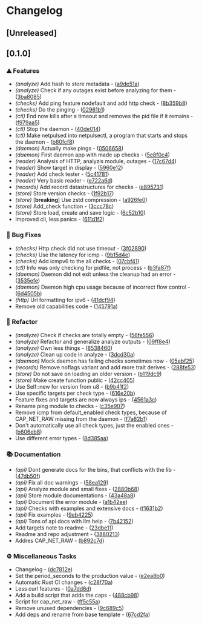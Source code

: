# Changelog

## [Unreleased]

## [0.1.0]

### ⛰️ Features

- *(analyze)* Add hash to store metadata - ([a9de51a](https://github.com/PlexSheep/netpulse/commit/a9de51a784e470deb057a9e2bec1383a26effabe))
- *(analyze)* Check if any outages exist before analyzing for them - ([3ba8085](https://github.com/PlexSheep/netpulse/commit/3ba8085312105022cf9f61d254c067cbb8483bd9))
- *(checks)* Add ping feature nodefault and add http check - ([8b359b8](https://github.com/PlexSheep/netpulse/commit/8b359b8b460627f4e3e73d344ff2394da4e3f149))
- *(checks)* Do the pinging - ([02961b1](https://github.com/PlexSheep/netpulse/commit/02961b1569935df50ff9f88878df65823a7bd3ae))
- *(ctl)* End now kills after a timeout and removes the pid file if it remains - ([f979aa5](https://github.com/PlexSheep/netpulse/commit/f979aa56bfa538a4f1852dd93c37b829e9061281))
- *(ctl)* Stop the daemon - ([40de014](https://github.com/PlexSheep/netpulse/commit/40de01433e84a80bb0c1d55ea423d14728365dae))
- *(ctl)* Make netpulsed into netpulsectl, a program that starts and stops the daemon - ([b60fcf8](https://github.com/PlexSheep/netpulse/commit/b60fcf8a3e2951de0656177dc52b8febad2276e4))
- *(daemon)* Actually make pings - ([0506658](https://github.com/PlexSheep/netpulse/commit/05066581ee38130cffa50ca523ab482c8e9b4a9c))
- *(daemon)* First daemon app with made up checks - ([5e8f0c4](https://github.com/PlexSheep/netpulse/commit/5e8f0c4a9e36db6e1b54db38ebe250e54ff26a11))
- *(reader)* Analysis of HTTP, analyzis module, outages - ([17c67d4](https://github.com/PlexSheep/netpulse/commit/17c67d46829c47c37c806dba1adb9f633e9c154d))
- *(reader)* Show target in display - ([5960e12](https://github.com/PlexSheep/netpulse/commit/5960e12644ae578b022934764997d4561ed29910))
- *(reader)* Add check tester - ([5c41781](https://github.com/PlexSheep/netpulse/commit/5c41781d27237a00af6cf3e7460314e4b4eddf59))
- *(reader)* Very basic reader - ([e722a6d](https://github.com/PlexSheep/netpulse/commit/e722a6d21412ae1e7f50924e69497ec23e1d90a9))
- *(records)* Add record datastructures for checks - ([e895731](https://github.com/PlexSheep/netpulse/commit/e895731b6adcf013925ad299d903c3478417964d))
- *(store)* Store version checks - ([1f92b17](https://github.com/PlexSheep/netpulse/commit/1f92b177dd05cd69ef6162c45f7580dd6817446c))
- *(store)* [**breaking**] Use zstd compression - ([a926fe0](https://github.com/PlexSheep/netpulse/commit/a926fe0b26562cf1a5d39c8c05341ac5ba88ffbd))
- *(store)* Add_check function - ([3ccc78c](https://github.com/PlexSheep/netpulse/commit/3ccc78cc9f828d8ea879a25f3cf162a5b7e97064))
- *(store)* Store load, create and save logic - ([6c52b10](https://github.com/PlexSheep/netpulse/commit/6c52b10cbc0cd20a02f08a36ddca4ba847c303b0))
- Improved cli, less panics - ([611d1f2](https://github.com/PlexSheep/netpulse/commit/611d1f250ebde533daf0e39106d205df22a785f0))

### 🐛 Bug Fixes

- *(checks)* Http check did not use timeout - ([3f02890](https://github.com/PlexSheep/netpulse/commit/3f02890bfac583bd79caa3bb1b2f1f27db1b9acb))
- *(checks)* Use the latency for icmp - ([9b15d4e](https://github.com/PlexSheep/netpulse/commit/9b15d4efe44bd2ea3780c66dc2d0acce7f335636))
- *(checks)* Add icmpv6 to the all checks - ([07cbf41](https://github.com/PlexSheep/netpulse/commit/07cbf417a975f63263f07729ab0c2d0f53fe17ca))
- *(ctl)* Info was only checking for pidfile, not process - ([b3fa87f](https://github.com/PlexSheep/netpulse/commit/b3fa87fc7df4702242aae562dae054768bb96e61))
- *(daemon)* Daemon did not exit unless the cleanup had an error - ([3535efe](https://github.com/PlexSheep/netpulse/commit/3535efeb302c76b5c15beaa1d6fe5176d4edf480))
- *(daemon)* Daemon high cpu usage because of incorrect flow control - ([6d4505b](https://github.com/PlexSheep/netpulse/commit/6d4505b494fde2ea5043f270b1f216ee5996a866))
- *(http)* Url formatting for ipv6 - ([41dcf94](https://github.com/PlexSheep/netpulse/commit/41dcf944bd9240dd01c40244795447c0c4c06ce0))
- Remove old capabilities code - ([145791a](https://github.com/PlexSheep/netpulse/commit/145791afd00e566ab1b7fab609cf3bdf99f10467))

### 🚜 Refactor

- *(analyze)* Check if checks are totally empty - ([56fe556](https://github.com/PlexSheep/netpulse/commit/56fe5565028086285792218444ef22d06f08b82f))
- *(analyze)* Refactor and generalize analyze outputs - ([09ff8e4](https://github.com/PlexSheep/netpulse/commit/09ff8e4955dee4ee42aed409fa35f9b000c304ea))
- *(analyze)* Own less things - ([8538460](https://github.com/PlexSheep/netpulse/commit/8538460c3ed0c2c1de4930f30726840aaa0ba7d7))
- *(analyze)* Clean up code in analyze - ([3dcd30a](https://github.com/PlexSheep/netpulse/commit/3dcd30aef2838211b53ef9be4e2fee178bd9daee))
- *(daemon)* Mock daemon has failing checks sometimes now - ([05ebf25](https://github.com/PlexSheep/netpulse/commit/05ebf25124d6f8dc52eeb2e801679c6f3c71d93c))
- *(records)* Remove noflags variant and add more trait derives - ([288fe53](https://github.com/PlexSheep/netpulse/commit/288fe53c780ed3681ace3bbe5e9b4135b5179b43))
- *(store)* Do not save on loading an older version - ([b119dc9](https://github.com/PlexSheep/netpulse/commit/b119dc9b74d7bf9ecc2ba2719b848740cbf32a03))
- *(store)* Make create function public - ([42cc405](https://github.com/PlexSheep/netpulse/commit/42cc405272fd98ffe327ff7cc33e0d9ebee46928))
- Use Self::new for version from u8 - ([b9b41f2](https://github.com/PlexSheep/netpulse/commit/b9b41f2abc026323f792bde7a38a48d97f9edc04))
- Use specific targets per check type - ([616e20b](https://github.com/PlexSheep/netpulse/commit/616e20ba5ddc9667cd2ae1a32f271a81a414243f))
- Feature fixes and targets are now always ips - ([4561a3c](https://github.com/PlexSheep/netpulse/commit/4561a3c346525b0125cf58ac3487a29540820dc8))
- Rename ping module to checks - ([c35e907](https://github.com/PlexSheep/netpulse/commit/c35e907d15d35e663fb3255287464858476be035))
- Remove icmp from default_enabled check types, because of CAP_NET_RAW missing from the daemon - ([f7a82b1](https://github.com/PlexSheep/netpulse/commit/f7a82b164e7f92bccba3ed7751ac8a57c618a26a))
- Don't automatically use all check types, just the enabled ones - ([b606eb8](https://github.com/PlexSheep/netpulse/commit/b606eb861fdcc2b4dd82e1de1d5b475efbc60b49))
- Use different error types - ([8d385aa](https://github.com/PlexSheep/netpulse/commit/8d385aacda9237821fefab0d81e6e1bef443344f))

### 📚 Documentation

- *(api)* Dont generate docs for the bins, that conflicts with the lib - ([47db50f](https://github.com/PlexSheep/netpulse/commit/47db50f8d67deee37c5893b13316ed0a503b3eed))
- *(api)* Fix all doc warnings - ([58ea129](https://github.com/PlexSheep/netpulse/commit/58ea1299fcc8b527cda8af13fc4618377745512f))
- *(api)* Analyze module and small fixes - ([2880b68](https://github.com/PlexSheep/netpulse/commit/2880b687fdac16a594e43f1c74d1aa293672315a))
- *(api)* Store module documentations - ([43a48a8](https://github.com/PlexSheep/netpulse/commit/43a48a8a2dda541264674b770bdd766b6b4fec12))
- *(api)* Document the error module - ([a1b42ee](https://github.com/PlexSheep/netpulse/commit/a1b42ee73bbc3ae09c226d805b04b7125897d93d))
- *(api)* Checks with examples and extensive docs - ([f1631b2](https://github.com/PlexSheep/netpulse/commit/f1631b258282374a9d2b5a583b0e47d53a5243e4))
- *(api)* Fix examples - ([9eb4225](https://github.com/PlexSheep/netpulse/commit/9eb4225566e42133f070e4643a7fd4a5018b3cb1))
- *(api)* Tons of api docs with llm help - ([7b42152](https://github.com/PlexSheep/netpulse/commit/7b421523fb1adc98d4fe393d3732681f7f3e3a26))
- Add targets note to readme - ([23dbe11](https://github.com/PlexSheep/netpulse/commit/23dbe119ea589eb5d16606c5d4d4403d651c565f))
- Readme and repo adjustment - ([3880213](https://github.com/PlexSheep/netpulse/commit/388021361a1c0387df8a0655b9fd42986ab0c641))
- Addres CAP_NET_RAW - ([b892c7d](https://github.com/PlexSheep/netpulse/commit/b892c7d687845979d5020cbec71b6cd04f7eda1d))

### ⚙️ Miscellaneous Tasks

- Changelog - ([dc7812e](https://github.com/PlexSheep/netpulse/commit/dc7812ec9225db4c533715098a84266b02077345))
- Set the period_seconds to the production value - ([e2ea8b0](https://github.com/PlexSheep/netpulse/commit/e2ea8b01eff702017429ea97e31d5b1476d888a8))
- Automatic Rust CI changes - ([c28f70a](https://github.com/PlexSheep/netpulse/commit/c28f70a28a79318f4c054760bf54c9e62da90ece))
- Less curl features - ([0a7dd6d](https://github.com/PlexSheep/netpulse/commit/0a7dd6db93ccd80c13dd5f263d8d73c14ae6b1cb))
- Add a build script that adds the caps - ([488cb98](https://github.com/PlexSheep/netpulse/commit/488cb9862b5fd2878fbd293fa767023d3005cf10))
- Script for cap_net_raw - ([ff5c55a](https://github.com/PlexSheep/netpulse/commit/ff5c55a4199cc78084eb046ecc85240027076766))
- Remove unused dependencies - ([9c689c5](https://github.com/PlexSheep/netpulse/commit/9c689c582cd1077f5e764480ce012e3bda68f6af))
- Add deps and rename from base template - ([67cd2fa](https://github.com/PlexSheep/netpulse/commit/67cd2faa613aabb976d09fb707648959572fb424))

